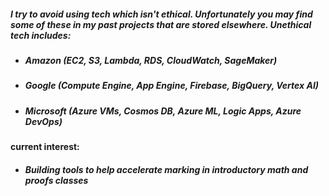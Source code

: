 ##### I try to avoid using tech which isn't ethical. Unfortunately you may find some of these in my past projects that are stored elsewhere. Unethical tech includes:
- ##### Amazon (EC2, S3, Lambda, RDS, CloudWatch, SageMaker)
- ##### Google (Compute Engine, App Engine, Firebase, BigQuery, Vertex AI)
- ##### Microsoft (Azure VMs, Cosmos DB, Azure ML, Logic Apps, Azure DevOps)

#### current interest:
- ##### Building tools to help accelerate marking in introductory math and proofs classes
